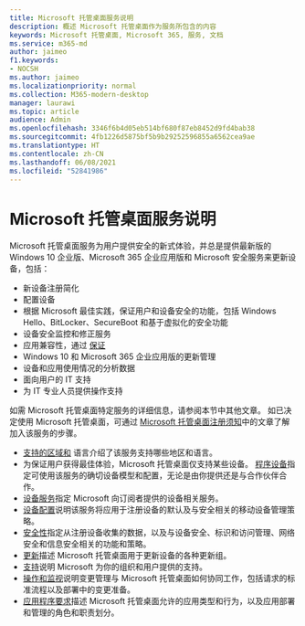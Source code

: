 ```yaml
---
title: Microsoft 托管桌面服务说明
description: 概述 Microsoft 托管桌面作为服务所包含的内容
keywords: Microsoft 托管桌面, Microsoft 365, 服务, 文档
ms.service: m365-md
author: jaimeo
f1.keywords:
- NOCSH
ms.author: jaimeo
ms.localizationpriority: normal
ms.collection: M365-modern-desktop
manager: laurawi
ms.topic: article
audience: Admin
ms.openlocfilehash: 3346f6b4d05eb514bf680f87eb8452d9fd4bab38
ms.sourcegitcommit: 4fb1226d5875bf5b9b29252596855a6562cea9ae
ms.translationtype: HT
ms.contentlocale: zh-CN
ms.lasthandoff: 06/08/2021
ms.locfileid: "52841986"
---
```

# <a name="microsoft-managed-desktop-service-description"></a>Microsoft 托管桌面服务说明

Microsoft 托管桌面服务为用户提供安全的新式体验，并总是提供最新版的 Windows 10 企业版、Microsoft 365 企业应用版和 Microsoft 安全服务来更新设备，包括：

- 新设备注册简化
- 配置设备
- 根据 Microsoft 最佳实践，保证用户和设备安全的功能，包括 Windows Hello、BitLocker、SecureBoot 和基于虚拟化的安全功能
- 设备安全监控和修正服务
- 应用兼容性，通过 [保证](/fasttrack/products-and-capabilities#app-assure)
- Windows 10 和 Microsoft 365 企业应用版的更新管理
- 设备和应用使用情况的分析数据
- 面向用户的 IT 支持
- 为 IT 专业人员提供操作支持

如需 Microsoft 托管桌面特定服务的详细信息，请参阅本节中其他文章。 如已决定使用 Microsoft 托管桌面，可通过 [Microsoft 托管桌面注册须知](../get-ready/index.md)中的文章了解加入该服务的步骤。

- [支持的区域和](regions-languages.md) 语言介绍了该服务支持哪些地区和语言。
- 为保证用户获得最佳体验，Microsoft 托管桌面仅支持某些设备。 [程序设备](device-list.md)指定可使用该服务的确切设备模型和配置，无论是由你提供还是与合作伙伴合作。
- [设备服务](device-services.md)指定 Microsoft 向订阅者提供的设备相关服务。
- [设备配置](device-policies.md)说明该服务将应用于注册设备的默认及与安全相关的移动设备管理策略。
- [安全性](security.md)指定从注册设备收集的数据，以及与设备安全、标识和访问管理、网络安全和信息安全相关的功能和策略。
- [更新](updates.md)描述 Microsoft 托管桌面用于更新设备的各种更新组。
- [支持](support.md)说明 Microsoft 为你的组织和用户提供的支持。
- [操作和监视](operations-and-monitoring.md)说明变更管理与 Microsoft 托管桌面如何协同工作，包括请求的标准流程以及部署中的变更准备。
- [应用程序要求](mmd-app-requirements.md)描述 Microsoft 托管桌面允许的应用类型和行为，以及应用部署和管理的角色和职责划分。
